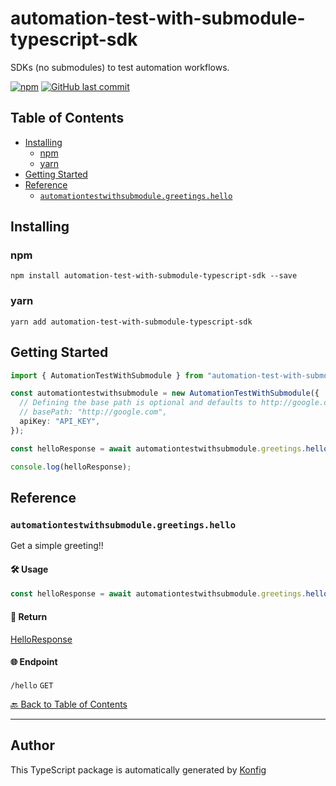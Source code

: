 # automation-test-with-submodule-typescript-sdk

SDKs (no submodules) to test automation workflows.

[![npm](https://img.shields.io/badge/npm-v1.0.3-blue)](https://www.npmjs.com/package/automation-test-with-submodule-typescript-sdk/v/1.0.3)
[![GitHub last commit](https://img.shields.io/github/last-commit/eddiechayes/automation-test/tree/main/typescript.svg)](https://github.com/eddiechayes/automation-test/tree/main/typescript/commits)

## Table of Contents

<!-- toc -->

- [Installing](#installing)
  * [npm](#npm)
  * [yarn](#yarn)
- [Getting Started](#getting-started)
- [Reference](#reference)
  * [`automationtestwithsubmodule.greetings.hello`](#automationtestwithsubmodulegreetingshello)

<!-- tocstop -->

## Installing

### npm
```
npm install automation-test-with-submodule-typescript-sdk --save
```

### yarn
```
yarn add automation-test-with-submodule-typescript-sdk
```

## Getting Started

```typescript
import { AutomationTestWithSubmodule } from "automation-test-with-submodule-typescript-sdk";

const automationtestwithsubmodule = new AutomationTestWithSubmodule({
  // Defining the base path is optional and defaults to http://google.com
  // basePath: "http://google.com",
  apiKey: "API_KEY",
});

const helloResponse = await automationtestwithsubmodule.greetings.hello();

console.log(helloResponse);
```

## Reference


### `automationtestwithsubmodule.greetings.hello`

Get a simple greeting!!

#### 🛠️ Usage

```typescript
const helloResponse = await automationtestwithsubmodule.greetings.hello();
```

#### 🔄 Return
[HelloResponse](./models/hello-response.ts)

#### 🌐 Endpoint

`/hello` `GET`

[🔙 Back to Table of Contents](#table-of-contents)

---


## Author
This TypeScript package is automatically generated by [Konfig](https://konfigthis.com)

